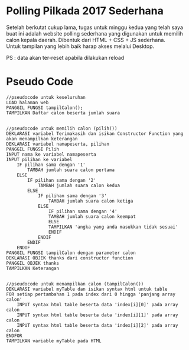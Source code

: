 # Polling Pilkada 2017 Sederhana

Setelah berkutat cukup lama, tugas untuk minggu kedua yang telah saya buat ini adalah website polling sederhana yang digunakan untuk memilih calon kepala daerah. Dibentuk dari HTML + CSS + JS sederhana.  
Untuk tampilan yang lebih baik harap akses melalui Desktop.  
  

PS : data akan ter-reset apabila dilakukan reload


# Pseudo Code
```
//pseudocode untuk keseluruhan
LOAD halaman web
PANGGIL FUNGSI tampilCalon();
TAMPILKAN Daftar calon beserta jumlah suara


//pseudocode untuk memilih calon (pilih())
DEKLARASI variabel Terimakasih dan isikan Constructor Function yang akan menampilkan keterangan  
DEKLARASI variabel namapeserta, pilihan  
PANGGIL FUNGSI Pilih   
INPUT nama ke variabel namapeserta  
INPUT pilihan ke variabel  
	IF pilihan sama dengan '1'  
		TAMBAH jumlah suara calon pertama  
	ELSE  
		IF pilihan sama dengan '2'  
			TAMBAH jumlah suara calon kedua  
		ELSE  
			IF pilihan sama dengan '3'  	
				TAMBAH jumlah suara calon ketiga	  
			ELSE
				IF pilihan sama dengan '4'	
				TAMBAH jumlah suara calon keempat  
				ELSE  
				TAMPILKAN 'angka yang anda masukkan tidak sesuai'  
				ENDIF  
			ENDIF  
		ENDIF  
	ENDIF  
PANGGIL FUNGSI tampilCalon dengan parameter calon  
DEKLARASI OBJEK thanks dari constructor function  
PANGGIL OBJEK thanks  
TAMPILKAN Keterangan  


//pseudocode untuk menampilkan calon (tampilCalon())  
DEKLARASI variabel myTable dan isikan syntax html untuk table
FOR setiap pertambahan 1 pada index dari 0 hingga 'panjang array calon'  
	INPUT syntax html table beserta data 'index[i][0]' pada array calon  
	INPUT syntax html table beserta data 'index[i][1]' pada array calon  
	INPUT syntax html table beserta data 'index[i][2]' pada array calon  
ENDFOR  
TAMPILKAN variable myTable pada HTML


```